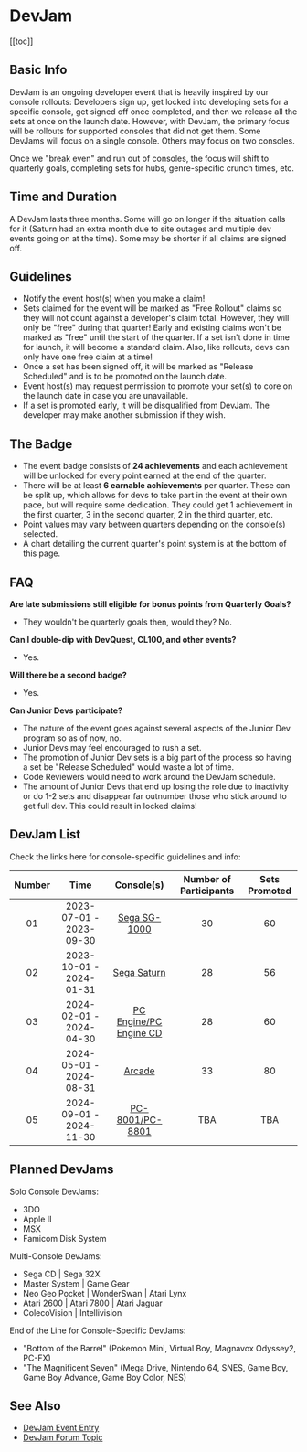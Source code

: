 # DevJam

[[toc]]

## Basic Info

DevJam is an ongoing developer event that is heavily inspired by our console rollouts: Developers sign up, get locked into developing sets for a specific console, get signed off once completed, and then we release all the sets at once on the launch date. However, with DevJam, the primary focus will be rollouts for supported consoles that did not get them. Some DevJams will focus on a single console. Others may focus on two consoles.

Once we "break even" and run out of consoles, the focus will shift to quarterly goals, completing sets for hubs, genre-specific crunch times, etc.

## Time and Duration

A DevJam lasts three months. Some will go on longer if the situation calls for it (Saturn had an extra month due to site outages and multiple dev events going on at the time). Some may be shorter if all claims are signed off.

## Guidelines

- Notify the event host(s) when you make a claim!
- Sets claimed for the event will be marked as "Free Rollout" claims so they will not count against a developer's claim total. However, they will only be "free" during that quarter! Early and existing claims won't be marked as "free" until the start of the quarter. If a set isn't done in time for launch, it will become a standard claim. Also, like rollouts, devs can only have one free claim at a time!
- Once a set has been signed off, it will be marked as "Release Scheduled" and is to be promoted on the launch date.
- Event host(s) may request permission to promote your set(s) to core on the launch date in case you are unavailable.
- If a set is promoted early, it will be disqualified from DevJam. The developer may make another submission if they wish.

## The Badge

- The event badge consists of **24 achievements** and each achievement will be unlocked for every point earned at the end of the quarter.
- There will be at least **6 earnable achievements** per quarter. These can be split up, which allows for devs to take part in the event at their own pace, but will require some dedication. They could get 1 achievement in the first quarter, 3 in the second quarter, 2 in the third quarter, etc.
- Point values may vary between quarters depending on the console(s) selected.
- A chart detailing the current quarter's point system is at the bottom of this page.

## FAQ

**Are late submissions still eligible for bonus points from Quarterly Goals?**

- They wouldn't be quarterly goals then, would they? No.

**Can I double-dip with DevQuest, CL100, and other events?**

- Yes.

**Will there be a second badge?**

- Yes.

**Can Junior Devs participate?**

- The nature of the event goes against several aspects of the Junior Dev program so as of now, no.
- Junior Devs may feel encouraged to rush a set.
- The promotion of Junior Dev sets is a big part of the process so having a set be "Release Scheduled" would waste a lot of time.
- Code Reviewers would need to work around the DevJam schedule.
- The amount of Junior Devs that end up losing the role due to inactivity or do 1-2 sets and disappear far outnumber those who stick around to get full dev. This could result in locked claims!

## DevJam List

Check the links here for console-specific guidelines and info:

| Number |          Time           |                       Console(s)                       | Number of Participants | Sets Promoted |
| :----: | :---------------------: | :----------------------------------------------------: | :--------------------: | :-----------: |
|   01   | 2023-07-01 - 2023-09-30 |    [Sega SG-1000](/developer-docs/devjam/1-sg1000)     |           30           |      60       |
|   02   | 2023-10-01 - 2024-01-31 |     [Sega Saturn](/developer-docs/devjam/2-saturn)     |           28           |      56       |
|   03   | 2024-02-01 - 2024-04-30 | [PC Engine/PC Engine CD](/developer-docs/devjam/3-pce) |           28           |      60       |
|   04   | 2024-05-01 - 2024-08-31 |       [Arcade](/developer-docs/devjam/4-arcade)        |           33           |      80       |
|   05   | 2024-09-01 - 2024-11-30 |    [PC-8001/PC-8801](developer-docs/devjam/5-pc88)     |          TBA           |      TBA      |

## Planned DevJams

Solo Console DevJams:

- 3DO
- Apple II
- MSX
- Famicom Disk System

Multi-Console DevJams:

- Sega CD | Sega 32X
- Master System | Game Gear
- Neo Geo Pocket | WonderSwan | Atari Lynx
- Atari 2600 | Atari 7800 | Atari Jaguar
- ColecoVision | Intellivision

End of the Line for Console-Specific DevJams:

- "Bottom of the Barrel" (Pokemon Mini, Virtual Boy, Magnavox Odyssey2, PC-FX)
- "The Magnificent Seven" (Mega Drive, Nintendo 64, SNES, Game Boy, Game Boy Advance, Game Boy Color, NES)

## See Also

- [DevJam Event Entry](https://retroachievements.org/game/20000)
- [DevJam Forum Topic](https://retroachievements.org/viewtopic.php?t=22368)
